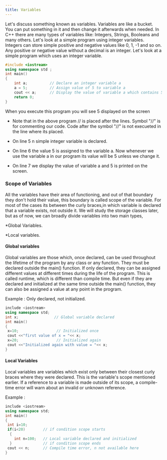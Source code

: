 ```yaml
---
title: Variables
---
```


Let's discuss something known as variables. Variables are like a bucket. You can put something in it and then change it 
afterwards when needed.
In C++ there are many types of variables like: Integers, Strings, Booleans and many others.
Let's look at a simple program using integer variables. Integers can store simple positive and negative values like 0, 1, -1 
and so on. Any positive or negative value without a decimal is an integer. Let's look at a simple program which uses an integer variable.

```cpp
#include <iostream>
using namespace std ;
int main()
{
    int a;          // Declare an integer variable a
    a = 5;          // Assign value of 5 to variable a
    cout << a;      // Display the value of variable a which contains 5
    return 0;
}
```

When you execute this program you will see 5 displayed on the screen

* Note that in the above program // is placed after the lines. Symbol "//" is for commenting our code. Code after the symbol
  "//" is not execueted in the line where its placed.

* On line 5 n simple integer variable is declared.
* On line 6 the value 5 is assigned to the variable a. Now whenever we use the variable a in our program its value will be 5
  unless we change it.
* On line 7 we display the value of variable a and 5 is printed on the screen.
### Scope of Variables
All the variables have their area of functioning, and out of that boundary they don't hold their value, this boundary is called scope of the variable. For most of the cases its between the curly braces,in which variable is declared that a variable exists, not outside it. We will study the storage classes later, but as of now, we can broadly divide variables into two main types,

*Global Variables.

*Local variables.

#### Global variables

Global variables are those which, once declared, can be used throughout the lifetime of the program by any class or any function. They must be declared outside the main() function. If only declared, they can be assigned different values at different times during the life of the program. This is called runtime, which is different than compile time.  But even if they are declared and initialized at the same time outside the main() function, they can also be assigned a value at any point in the program.

Example : Only declared, not initialized.

```cpp
include <iostream>
using namespace std;
int x;                // Global variable declared
int main()
{
 x=10;                 // Initialized once
 cout <<"first value of x = "<< x;
 x=20;                 // Initialized again
 cout <<"Initialized again with value = "<< x;
}
```

#### Local Variables
Local variables are variables which exist only between their closest curly braces where they were declared. This is the variable's scope mentioned earlier.  If a reference to a variable is made outside of its scope, a compile-time error will warn about an invalid or unknown reference.

Example :

```cpp
include <iostream>
using namespace std;
int main()
{
 int i=10;
 if(i<20)        // if condition scope starts
  {
    int n=100;   // Local variable declared and initialized
  }              // if condition scope ends
 cout << n;      // Compile time error, n not available here
}
```
